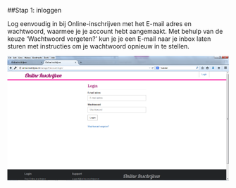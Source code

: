 ##Stap 1: inloggen 

Log eenvoudig in bij Online-inschrijven met het E-mail adres en wachtwoord, waarmee je je account hebt aangemaakt. Met behulp van de keuze ‘Wachtwoord vergeten?’ kun je je een E-mail naar je inbox laten sturen met instructies om je wachtwoord opnieuw in te stellen.

![inloggen](img/1-1.png)